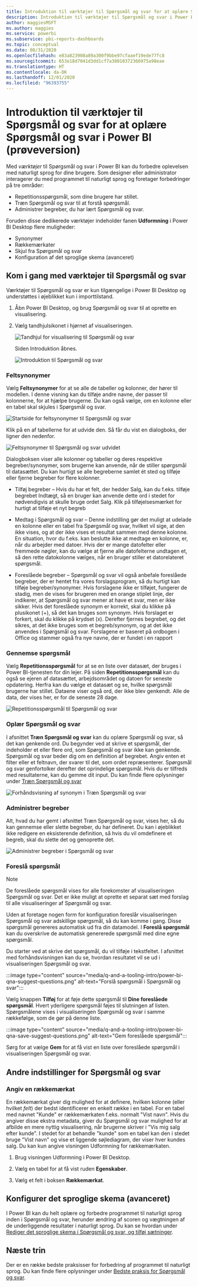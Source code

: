 ```yaml
---
title: Introduktion til værktøjer til Spørgsmål og svar for at oplære Spørgsmål og svar i Power BI (prøveversion)
description: Introduktion til værktøjer til Spørgsmål og svar i Power BI
author: maggiesMSFT
ms.author: maggies
ms.service: powerbi
ms.subservice: pbi-reports-dashboards
ms.topic: conceptual
ms.date: 08/31/2020
ms.openlocfilehash: e83a823908a89a300f9bbe97cfaaef19ede77fc8
ms.sourcegitcommit: 653e18d7041d3dd1cf7a38010372366975a98eae
ms.translationtype: HT
ms.contentlocale: da-DK
ms.lasthandoff: 12/01/2020
ms.locfileid: "96393755"
---
```

# <a name="intro-to-qa-tooling-to-train-power-bi-qa-preview"></a>Introduktion til værktøjer til Spørgsmål og svar for at oplære Spørgsmål og svar i Power BI (prøveversion)

Med *værktøjer* til Spørgsmål og svar i Power BI kan du forbedre oplevelsen med naturligt sprog for dine brugere. Som designer eller administrator interagerer du med programmet til naturligt sprog og foretager forbedringer på tre områder: 

- Repetitionsspørgsmål, som dine brugere har stillet.
- Træn Spørgsmål og svar til at forstå spørgsmål.
- Administrer begreber, du har lært Spørgsmål og svar.

Foruden disse dedikerede værktøjer indeholder fanen **Udformning** i Power BI Desktop flere muligheder:  

- Synonymer
- Rækkemærkater
- Skjul fra Spørgsmål og svar
- Konfiguration af det sproglige skema (avanceret)

## <a name="get-started-with-qa-tooling"></a>Kom i gang med værktøjer til Spørgsmål og svar

Værktøjer til Spørgsmål og svar er kun tilgængelige i Power BI Desktop og understøttes i øjeblikket kun i importtilstand.

1. Åbn Power BI Desktop, og brug Spørgsmål og svar til at oprette en visualisering. 
2. Vælg tandhjulsikonet i hjørnet af visualiseringen. 

    ![Tandhjul for visualisering til Spørgsmål og svar](media/q-and-a-tooling-intro/qna-visual-gear.png)

    Siden Introduktion åbnes.  

    ![Introduktion til Spørgsmål og svar](media/q-and-a-tooling-intro/qna-tooling-dialog.png)

### <a name="field-synonyms"></a>Feltsynonymer

Vælg **Feltsynonymer** for at se alle de tabeller og kolonner, der hører til modellen. I denne visning kan du tilføje andre navne, der passer til kolonnerne, for at hjælpe brugerne. Du kan også vælge, om en kolonne eller en tabel skal skjules i Spørgsmål og svar.

![Startside for feltsynonymer til Spørgsmål og svar](media/q-and-a-tooling-intro/qna-tooling-field-synonyms-home.png)

Klik på en af tabellerne for at udvide den. Så får du vist en dialogboks, der ligner den nedenfor.

![Feltsynonymer til Spørgsmål og svar udvidet](media/q-and-a-tooling-intro/qna-tooling-field-synonyms-expanded.png)

Dialogboksen viser alle kolonner og tabeller og deres respektive begreber/synonymer, som brugerne kan anvende, når de stiller spørgsmål til datasættet. Du kan hurtigt se alle begreberne samlet ét sted og tilføje eller fjerne begreber for flere kolonner. 

- Tilføj begreber – Hvis du har et felt, der hedder Salg, kan du f.eks. tilføje begrebet Indtægt, så en bruger kan anvende dette ord i stedet for nødvendigvis at skulle bruge ordet Salg. Klik på tilføjelsesmærket for hurtigt at tilføje et nyt begreb

- Medtag i Spørgsmål og svar – Denne indstilling gør det muligt at udelade en kolonne eller en tabel fra Spørgsmål og svar, hvilket vil sige, at den ikke vises, og at der ikke vises et resultat sammen med denne kolonne. En situation, hvor du f.eks. kan beslutte ikke at medtage en kolonne, er, når du arbejder med datoer. Hvis der er mange datofelter eller fremmede nøgler, kan du vælge at fjerne alle datofelterne undtagen et, så den rette datokolonne vælges, når en bruger stiller et datorelateret spørgsmål.

- Foreslåede begreber – Spørgsmål og svar vil også anbefale foreslåede begreber, der er hentet fra vores forslagsprogram, så du hurtigt kan tilføje begreber/synonymer. Hvis forslagene ikke er tilføjet, fungerer de stadig, men de vises for brugeren med en orange stiplet linje, der indikerer, at Spørgsmål og svar mener at have et svar, men er ikke sikker. Hvis det foreslåede synonym er korrekt, skal du klikke på plusikonet (+), så det kan bruges som synonym. Hvis forslaget er forkert, skal du klikke på krydset (x). Derefter fjernes begrebet, og det sikres, at det ikke bruges som et begreb/synonym, og at det ikke anvendes i Spørgsmål og svar. Forslagene er baseret på ordbogen i Office og stammer også fra nye navne, der er fundet i en rapport

### <a name="review-questions"></a>Gennemse spørgsmål

Vælg **Repetitionsspørgsmål** for at se en liste over datasæt, der bruges i Power BI-tjenesten for din lejer. På siden **Repetitionsspørgsmål** kan du også se ejeren af datasættet, arbejdsområdet og datoen for seneste opdatering. Herfra kan du vælge et datasæt og se, hvilke spørgsmål brugerne har stillet. Dataene viser også ord, der ikke blev genkendt. Alle de data, der vises her, er for de seneste 28 dage.

![Repetitionsspørgsmål til Spørgsmål og svar](media/q-and-a-tooling-intro/qna-tooling-review-questions.png)

### <a name="teach-qa"></a>Oplær Spørgsmål og svar

I afsnittet **Træn Spørgsmål og svar** kan du oplære Spørgsmål og svar, så det kan genkende ord. Du begynder ved at skrive et spørgsmål, der indeholder et eller flere ord, som Spørgsmål og svar ikke kan genkende. Spørgsmål og svar beder dig om en definition af begrebet. Angiv enten et filter eller et feltnavn, der svarer til det, som ordet repræsenterer. Spørgsmål og svar genfortolker derefter det oprindelige spørgsmål. Hvis du er tilfreds med resultaterne, kan du gemme dit input. Du kan finde flere oplysninger under [Træn Spørgsmål og svar](q-and-a-tooling-teach-q-and-a.md)

![Forhåndsvisning af synonym i Træn Spørgsmål og svar](media/q-and-a-tooling-intro/qna-tooling-teach-fixpreview.png)

### <a name="manage-terms"></a>Administrer begreber

Alt, hvad du har gemt i afsnittet Træn Spørgsmål og svar, vises her, så du kan gennemse eller slette begreber, du har defineret. Du kan i øjeblikket ikke redigere en eksisterende definition, så hvis du vil omdefinere et begreb, skal du slette det og genoprette det.

![Administrer begreber i Spørgsmål og svar](media/q-and-a-tooling-intro/qna-manage-terms.png)

### <a name="suggest-questions"></a>Foreslå spørgsmål

> [!NOTE]
> De foreslåede spørgsmål vises for alle forekomster af visualiseringen Spørgsmål og svar. Det er ikke muligt at oprette et separat sæt med forslag til alle visualiseringer af Spørgsmål og svar.
> 
> 

Uden at foretage nogen form for konfiguration foreslår visualiseringen Spørgsmål og svar adskillige spørgsmål, så du kan komme i gang. Disse spørgsmål genereres automatisk ud fra din datamodel. I **Foreslå spørgsmål** kan du overskrive de automatisk genererede spørgsmål med dine egne spørgsmål.

Du starter ved at skrive det spørgsmål, du vil tilføje i tekstfeltet. I afsnittet med forhåndsvisningen kan du se, hvordan resultatet vil se ud i visualiseringen Spørgsmål og svar. 

:::image type="content" source="media/q-and-a-tooling-intro/power-bi-qna-suggest-questions.png" alt-text="Forslå spørgsmål i Spørgsmål og svar":::
 
Vælg knappen **Tilføj** for at føje dette spørgsmål til **Dine foreslåede spørgsmål**. Hvert yderligere spørgsmål føjes til slutningen af listen. Spørgsmålene vises i visualiseringen Spørgsmål og svar i samme rækkefølge, som de gør på denne liste. 

:::image type="content" source="media/q-and-a-tooling-intro/power-bi-qna-save-suggest-questions.png" alt-text="Gem foreslåede spørgsmål":::
 
Sørg for at vælge **Gem** for at få vist en liste over foreslåede spørgsmål i visualiseringen Spørgsmål og svar. 

## <a name="other-qa-settings"></a>Andre indstillinger for Spørgsmål og svar

### <a name="set-a-row-label"></a>Angiv en rækkemærkat

En rækkemærkat giver dig mulighed for at definere, hvilken kolonne (eller hvilket *felt*) der bedst identificerer en enkelt række i en tabel. For en tabel med navnet "Kunde" er rækkemærkaten f.eks. normalt "Vist navn". Hvis du angiver disse ekstra metadata, giver du Spørgsmål og svar mulighed for at afbilde en mere nyttig visualisering, når brugerne skriver i "Vis mig salg efter kunde". I stedet for at behandle "kunde" som en tabel kan den i stedet bruge "Vist navn" og vise et liggende søjlediagram, der viser hver kundes salg. Du kan kun angive visningen Udformning for rækkemærkaten. 

1. Brug visningen Udformning i Power BI Desktop.

2. Vælg en tabel for at få vist ruden **Egenskaber**.

3. Vælg et felt i boksen **Rækkemærkat**.

## <a name="configure-the-linguistic-schema-advanced"></a>Konfigurer det sproglige skema (avanceret)

I Power BI kan du helt oplære og forbedre programmet til naturligt sprog inden i Spørgsmål og svar, herunder ændring af scoren og vægtningen af de underliggende resultater i naturligt sprog. Du kan se hvordan under [Rediger det sproglige skema i Spørgsmål og svar, og tilføj sætninger](q-and-a-tooling-advanced.md).

## <a name="next-steps"></a>Næste trin

Der er en række bedste praksisser for forbedring af programmet til naturligt sprog. Du kan finde flere oplysninger under [Bedste praksis for Spørgsmål og svar](q-and-a-best-practices.md).
